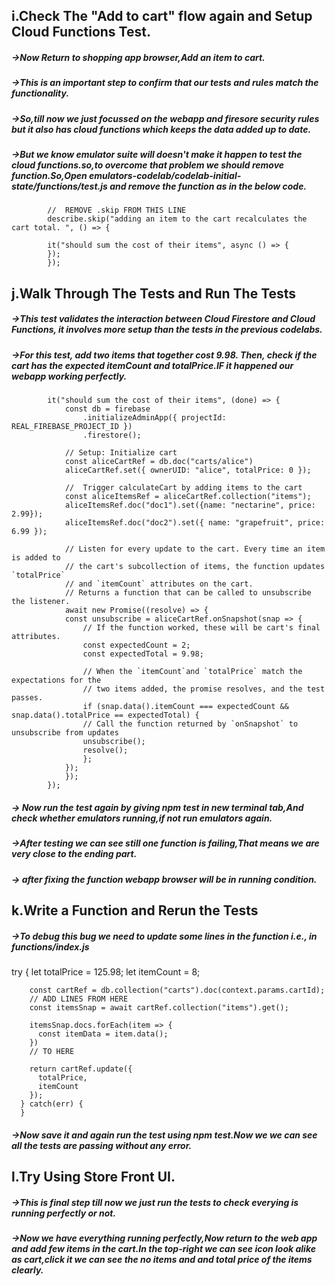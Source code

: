 ## i.Check The "Add to cart" flow again and Setup Cloud Functions Test.
##### ->Now Return to shopping app browser,Add an item to cart.
##### ->This is an important step to confirm that our tests and rules match the functionality.
##### ->So,till now we just focussed on the webapp and firesore security rules but it also has cloud functions which keeps the data added up to date.
##### ->But we know emulator suite will doesn't make it happen to test the cloud functions.so,to overcome that problem we should remove function.So,Open emulators-codelab/codelab-initial-state/functions/test.js and remove the function as in the below code.
            //  REMOVE .skip FROM THIS LINE
            describe.skip("adding an item to the cart recalculates the cart total. ", () => {

            it("should sum the cost of their items", async () => {
            });
            }); 

## j.Walk Through The Tests and Run The Tests
##### ->This test validates the interaction between Cloud Firestore and Cloud Functions, it involves more setup than the tests in the previous codelabs.
##### ->For this test, add two items that together cost 9.98. Then, check if the cart has the expected itemCount and totalPrice.IF it happened our webapp working perfectly.
            it("should sum the cost of their items", (done) => {
                const db = firebase
                    .initializeAdminApp({ projectId: REAL_FIREBASE_PROJECT_ID })
                    .firestore();

                // Setup: Initialize cart
                const aliceCartRef = db.doc("carts/alice")
                aliceCartRef.set({ ownerUID: "alice", totalPrice: 0 });

                //  Trigger calculateCart by adding items to the cart
                const aliceItemsRef = aliceCartRef.collection("items");
                aliceItemsRef.doc("doc1").set({name: "nectarine", price: 2.99});
                aliceItemsRef.doc("doc2").set({ name: "grapefruit", price: 6.99 });
                
                // Listen for every update to the cart. Every time an item is added to
                // the cart's subcollection of items, the function updates `totalPrice`
                // and `itemCount` attributes on the cart.
                // Returns a function that can be called to unsubscribe the listener.
                await new Promise((resolve) => {
                const unsubscribe = aliceCartRef.onSnapshot(snap => {
                    // If the function worked, these will be cart's final attributes.
                    const expectedCount = 2;
                    const expectedTotal = 9.98;
            
                    // When the `itemCount`and `totalPrice` match the expectations for the
                    // two items added, the promise resolves, and the test passes.
                    if (snap.data().itemCount === expectedCount && snap.data().totalPrice == expectedTotal) {
                    // Call the function returned by `onSnapshot` to unsubscribe from updates
                    unsubscribe();
                    resolve();
                    };
                });
                });
            });
##### -> Now run the test again by giving npm test in new terminal tab,And check whether emulators running,if not run emulators again.
##### ->After testing we can see still one function is failing,That means we are very close to the ending part.
##### -> after fixing the function webapp browser will be in running condition.

## k.Write a Function and Rerun the Tests
##### ->To debug this bug we need to update some lines in the function i.e., in functions/index.js
try {
        let totalPrice = 125.98;
        let itemCount = 8;

        const cartRef = db.collection("carts").doc(context.params.cartId);
        // ADD LINES FROM HERE
        const itemsSnap = await cartRef.collection("items").get();

        itemsSnap.docs.forEach(item => {
          const itemData = item.data();
        })
        // TO HERE
       
        return cartRef.update({
          totalPrice,
          itemCount
        });
      } catch(err) {
      }
##### ->Now save it and again run the test using npm test.Now we we can see all the tests are passing without any error.

## l.Try Using Store Front UI.
##### ->This is final step till now we just run the tests to check everying is running perfectly or not.
##### ->Now we have everything running perfectly,Now return to the web app and add few items in the cart.In the top-right we can see icon look alike as cart,click it we can see the no items and and total price of the items clearly.
